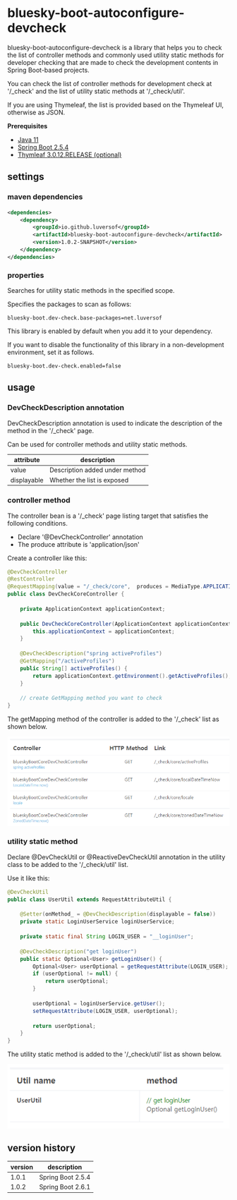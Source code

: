 # bluesky-boot-autoconfigure-devcheck

<!-- 
bluesky-boot-autoconfigure-devcheck는 Spring Boot 기반 프로젝트에서 개발 내용 확인을 위해 만드는 개발자 확인용 controller method 목록과 일반적으로 사용되는 utility static method 목록을 확인 할 수 있도록 도와주는 라이브러리입니다.

개발 확인용 controller method 목록은 '/_check' 에서 확인할 수 있고 utility static method 목록은 '/_check/util' 에서 확인할 수 있습니다.

Thymeleaf를 사용하는 경우 Thymeleaf UI 기반으로 목록이 제공되며 그 외의 경우 JSON으로 목록을 제공합니다.
-->

bluesky-boot-autoconfigure-devcheck is a library that helps you to check the list of controller methods and commonly used utility static methods for developer checking that are made to check the development contents in Spring Boot-based projects.

You can check the list of controller methods for development check at '/_check' and the list of utility static methods at '/_check/util'.

If you are using Thymeleaf, the list is provided based on the Thymeleaf UI, otherwise as JSON.

**Prerequisites**

- [Java 11](https://openjdk.java.net/)
- [Spring Boot 2.5.4](https://spring.io/)
- [Thymleaf 3.0.12.RELEASE (optional)](https://www.thymeleaf.org/)

## settings

### maven dependencies

```pom.xml
<dependencies>
    <dependency>
        <groupId>io.github.luversof</groupId>
        <artifactId>bluesky-boot-autoconfigure-devcheck</artifactId>
        <version>1.0.2-SNAPSHOT</version>
    </dependency>
</dependencies>
```

### properties

<!--
지정된 범위에서 utility static method를 검색합니다.

다음과 같이 검사할 패키지를 지정합니다.
-->
Searches for utility static methods in the specified scope.

Specifies the packages to scan as follows:

```properties
bluesky-boot.dev-check.base-packages=net.luversof
```

<!--
이 라이브러리는 dependency에 추가하면 기본 활성화되어 있습니다.

비개발 환경에서 이 라이브러리의 기능을 비활성화하고 싶은 경우 다음과 같이 설정합니다.
-->

This library is enabled by default when you add it to your dependency.

If you want to disable the functionality of this library in a non-development environment, set it as follows.

```properties
bluesky-boot.dev-check.enabled=false
```

## usage

### DevCheckDescription annotation

<!-- 
'/_check' page에서 해당 method에 대한 설명을 나타내기 위해 DevCheckDescription annotation을 사용합니다.

controller method와 utility static method에 사용할 수 있습니다.
-->
DevCheckDescription annotation is used to indicate the description of the method in the '/_check' page.

Can be used for controller methods and utility static methods.

| attribute  | description |
| ------------- | ------------- |
| value  | <!-- method 아래 추가되는 설명 --> Description added under method  |
| displayable  | <!-- 목록 노출 여부 --> Whether the list is exposed  |

### controller method

<!-- 
controller bean이 다음 조건을 만족하는 '/_check' page 목록화 대상입니다.

* '@DevCheckController' annotation을 선언
* produce 속성이 'application/json' 

다음과 같이 controller를 생성합니다.
-->
 
The controller bean is a '/_check' page listing target that satisfies the following conditions.

* Declare '@DevCheckController' annotation
* The produce attribute is 'application/json'

Create a controller like this:

```java
@DevCheckController
@RestController
@RequestMapping(value = "/_check/core",  produces = MediaType.APPLICATION_JSON_VALUE)
public class DevCheckCoreController {

	private ApplicationContext applicationContext;

	public DevCheckCoreController(ApplicationContext applicationContext) {
		this.applicationContext = applicationContext;
	}

	@DevCheckDescription("spring activeProfiles")
	@GetMapping("/activeProfiles")
	public String[] activeProfiles() {
		return applicationContext.getEnvironment().getActiveProfiles();
	}
	
	// create GetMapping method you want to check
}
```

<!-- 
아래와 같이 해당 controller의 getMapping method가 '/_check' 목록에 추가됩니다.
-->

The getMapping method of the controller is added to the '/_check' list as shown below.

![_check](./_check.png)


### utility static method

<!--
'/_check/util' 목록에 추가할 utility class에 @DevCheckUtil 또는 @ReactiveDevCheckUtil annotation을 선언합니다.

다음과 같이 사용합니다.
-->

Declare @DevCheckUtil or @ReactiveDevCheckUtil annotation in the utility class to be added to the '/_check/util' list.

Use it like this:

```java
@DevCheckUtil
public class UserUtil extends RequestAttributeUtil {
	
	@Setter(onMethod_ = @DevCheckDescription(displayable = false))
	private static LoginUserService loginUserService;
	
	private static final String LOGIN_USER = "__loginUser";

	@DevCheckDescription("get loginUser")
	public static Optional<User> getLoginUser() {
		Optional<User> userOptional = getRequestAttribute(LOGIN_USER);
		if (userOptional != null) {
			return userOptional;
		}
		
		userOptional = loginUserService.getUser();
		setRequestAttribute(LOGIN_USER, userOptional);
		
		return userOptional;
	}
}

```

<!--
아래와 같이 해당 utility static method가 '/_check/util' 목록에 추가됩니다.
-->

The utility static method is added to the '/_check/util' list as shown below.

![_check](./_checkUtil.png)

## version history

| version | description |
| ------------- | ------------- |
| 1.0.1 | Spring Boot 2.5.4  |
| 1.0.2 | Spring Boot 2.6.1  |